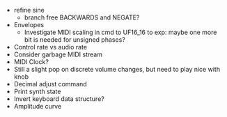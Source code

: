 - refine sine
  - branch free BACKWARDS and NEGATE?
- Envelopes
  - Investigate MIDI scaling in cmd to UF16_16 to exp: maybe one more bit is needed for unsigned phases?
- Control rate vs audio rate
- Consider garbage MIDI stream
- MIDI Clock?
- Still a slight pop on discrete volume changes, but need to play nice with knob
- Decimal adjust command
- Print synth state
- Invert keyboard data structure?
- Amplitude curve
